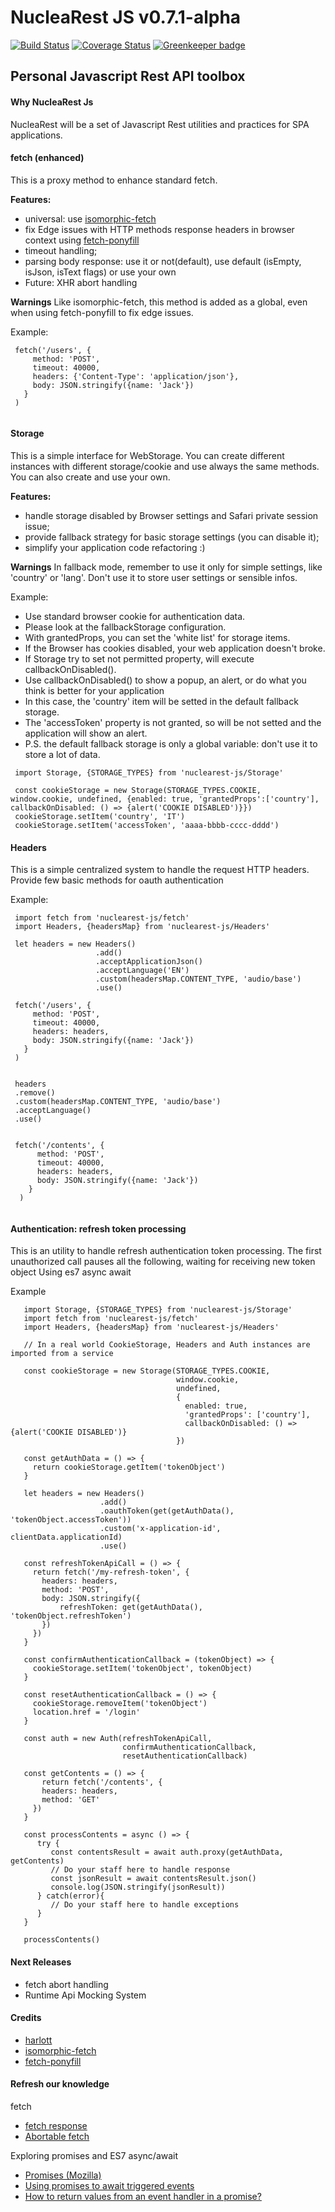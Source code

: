 NucleaRest JS v0.7.1-alpha
===================

[![Build Status](https://travis-ci.org/harlott/nuclearest-js.svg?branch=master)](https://travis-ci.org/harlott/nuclearest-js)  [![Coverage Status](https://coveralls.io/repos/github/harlott/nuclearest-js/badge.svg?branch=master)](https://coveralls.io/github/harlott/nuclearest-js?branch=master) [![Greenkeeper badge](https://badges.greenkeeper.io/harlott/nuclearest-js.svg)](https://greenkeeper.io/)


Personal Javascript Rest API toolbox
----------


#### Why NucleaRest Js

NucleaRest will be a set of Javascript Rest utilities and practices for SPA applications.

#### fetch (enhanced)


 This is a proxy method to enhance standard fetch.
  
 **Features:**
 - universal: use [isomorphic-fetch](https://github.com/matthew-andrews/isomorphic-fetch) 
 - fix Edge issues with HTTP methods response headers in browser context using [fetch-ponyfill](https://github.com/qubyte/fetch-ponyfill)
 - timeout handling;
 - parsing body response: use it or not(default), use default (isEmpty, isJson, isText flags) or use your own
 - Future: XHR abort handling

 
**Warnings**
Like isomorphic-fetch, this method is added as a global, even when using fetch-ponyfill to fix edge issues.

Example:

```
 fetch('/users', {
     method: 'POST',
     timeout: 40000,
     headers: {'Content-Type': 'application/json'},
     body: JSON.stringify({name: 'Jack'})
   }
 )


```

#### Storage

This is a simple interface for WebStorage. You can create different instances with different storage/cookie and use always the same methods.
You can also create and use your own.

 **Features:**

 - handle storage disabled by Browser settings and Safari private session issue;
 - provide fallback strategy for basic storage settings (you can disable it);
 - simplify your application code refactoring :)    


 **Warnings**
 In fallback mode, remember to use it only for simple settings, like 'country' or 'lang'. Don't use it to store user settings or sensible infos.


 Example:

 - Use standard browser cookie for authentication data.
 - Please look at the fallbackStorage configuration.
 - With grantedProps, you can set the 'white list' for storage items.
 - If the Browser has cookies disabled, your web application doesn't broke.
 - If Storage try to set not permitted property, will execute callbackOnDisabled().
 - Use callbackOnDisabled() to show a popup, an alert, or do what you think is better for your application
 - In this case, the 'country' item will be setted in the default fallback storage.
 - The 'accessToken' property is not granted, so will be not setted and the application will show an alert.
 - P.S. the default fallback storage is only a global variable: don't use it to store a lot of data.              

 ```
  import Storage, {STORAGE_TYPES} from 'nuclearest-js/Storage'

  const cookieStorage = new Storage(STORAGE_TYPES.COOKIE, window.cookie, undefined, {enabled: true, 'grantedProps':['country'], callbackOnDisabled: () => {alert('COOKIE DISABLED')}})
  cookieStorage.setItem('country', 'IT')
  cookieStorage.setItem('accessToken', 'aaaa-bbbb-cccc-dddd')

 ```


#### Headers

This is a simple centralized system to handle the request HTTP headers. Provide few basic methods for oauth authentication


Example:



```
 import fetch from 'nuclearest-js/fetch'
 import Headers, {headersMap} from 'nuclearest-js/Headers'

 let headers = new Headers()
                   .add()
                   .acceptApplicationJson()
                   .acceptLanguage('EN')
                   .custom(headersMap.CONTENT_TYPE, 'audio/base')
                   .use()

 fetch('/users', {
     method: 'POST',
     timeout: 40000,
     headers: headers,
     body: JSON.stringify({name: 'Jack'})
   }
 )


 headers
 .remove()
 .custom(headersMap.CONTENT_TYPE, 'audio/base')
 .acceptLanguage()
 .use()


 fetch('/contents', {
      method: 'POST',
      timeout: 40000,
      headers: headers,
      body: JSON.stringify({name: 'Jack'})
    }
  )


```


#### Authentication: refresh token processing

This is an utility to handle refresh authentication token processing.
The first unauthorized call pauses all the following, waiting for receiving new token object
Using es7 async await

Example

```
   import Storage, {STORAGE_TYPES} from 'nuclearest-js/Storage'
   import fetch from 'nuclearest-js/fetch'
   import Headers, {headersMap} from 'nuclearest-js/Headers'

   // In a real world CookieStorage, Headers and Auth instances are imported from a service

   const cookieStorage = new Storage(STORAGE_TYPES.COOKIE,
                                     window.cookie,
                                     undefined,
                                     {
                                       enabled: true,
                                       'grantedProps': ['country'],
                                       callbackOnDisabled: () => {alert('COOKIE DISABLED')}
                                     })

   const getAuthData = () => {
     return cookieStorage.getItem('tokenObject')
   }

   let headers = new Headers()
                    .add()
                    .oauthToken(get(getAuthData(), 'tokenObject.accessToken'))
                    .custom('x-application-id', clientData.applicationId)
                    .use()

   const refreshTokenApiCall = () => {
     return fetch('/my-refresh-token', {
       headers: headers,
       method: 'POST',
       body: JSON.stringify({
           refreshToken: get(getAuthData(), 'tokenObject.refreshToken')
       })
     })
   }

   const confirmAuthenticationCallback = (tokenObject) => {
     cookieStorage.setItem('tokenObject', tokenObject)
   }

   const resetAuthenticationCallback = () => {
     cookieStorage.removeItem('tokenObject')
     location.href = '/login'
   }

   const auth = new Auth(refreshTokenApiCall,
                         confirmAuthenticationCallback,
                         resetAuthenticationCallback)

   const getContents = () => {
       return fetch('/contents', {
       headers: headers,
       method: 'GET'
     })
   }

   const processContents = async () => {
      try {
         const contentsResult = await auth.proxy(getAuthData, getContents)
         // Do your staff here to handle response
         const jsonResult = await contentsResult.json()
         console.log(JSON.stringify(jsonResult))
      } catch(error){
         // Do your staff here to handle exceptions
      }
   }

   processContents()

```



#### Next Releases
- fetch abort handling   
- Runtime Api Mocking System


#### Credits
- [harlott](https://github.com/harlott)
- [isomorphic-fetch](https://github.com/matthew-andrews/isomorphic-fetch)
- [fetch-ponyfill](https://github.com/qubyte/fetch-ponyfill)

#### Refresh our knowledge

fetch
- [fetch response](https://fetch.spec.whatwg.org/#responses)
- [Abortable fetch](https://developers.google.com/web/updates/2017/09/abortable-fetch)

Exploring promises and ES7 async/await

- [Promises (Mozilla)](https://developer.mozilla.org/en-US/docs/Web/JavaScript/Guide/Using_promises)
- [Using promises to await triggered events](https://stackoverflow.com/questions/43084557/using-promises-to-await-triggered-events)
- [How to return values from an event handler in a promise?](https://stackoverflow.com/questions/43084557/using-promises-to-await-triggered-events)

